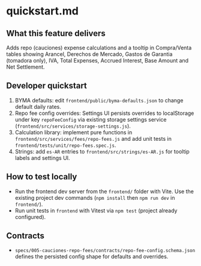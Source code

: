 # quickstart.md

## What this feature delivers
Adds repo (cauciones) expense calculations and a tooltip in Compra/Venta tables showing Arancel, Derechos de Mercado, Gastos de Garantia (tomadora only), IVA, Total Expenses, Accrued Interest, Base Amount and Net Settlement.

## Developer quickstart

1. BYMA defaults: edit `frontend/public/byma-defaults.json` to change default daily rates.
2. Repo fee config overrides: Settings UI persists overrides to localStorage under key `repoFeeConfig` via existing storage settings service (`frontend/src/services/storage-settings.js`).
3. Calculation library: implement pure functions in `frontend/src/services/fees/repo-fees.js` and add unit tests in `frontend/tests/unit/repo-fees.spec.js`.
4. Strings: add `es-AR` entries to `frontend/src/strings/es-AR.js` for tooltip labels and settings UI.

## How to test locally

- Run the frontend dev server from the `frontend/` folder with Vite. Use the existing project dev commands (`npm install` then `npm run dev` in `frontend/`).
- Run unit tests in `frontend` with Vitest via `npm test` (project already configured).

## Contracts
- `specs/005-cauciones-repo-fees/contracts/repo-fee-config.schema.json` defines the persisted config shape for defaults and overrides.

